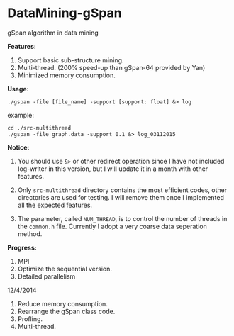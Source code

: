 DataMining-gSpan
==============

gSpan algorithm in data mining

**Features:**

1. Support basic sub-structure mining.
2. Multi-thread. (200% speed-up than gSpan-64 provided by Yan)
3. Minimized memory consumption.

**Usage:**
	
    ./gspan -file [file_name] -support [support: float] &> log


example:

	cd ./src-multithread
	./gspan -file graph.data -support 0.1 &> log_03112015
	

**Notice:**

1. You should use `&>` or other redirect operation since I have not included log-writer in this version, but I will update it in a month with other features. 

2. Only `src-multithread` directory contains the most efficient codes, other directories are used for testing. I will remove them once I implemented all the expected features.

3. The parameter, called `NUM_THREAD`, is to control the number of threads in the `common.h` file. Currently I adopt a very coarse data seperation method. 


**Progress:**

1. MPI
2. Optimize the sequential version.
3. Detailed parallelism

12/4/2014

1. Reduce memory consumption.
2. Rearrange the gSpan class code.
3. Profling.
4. Multi-thread.
